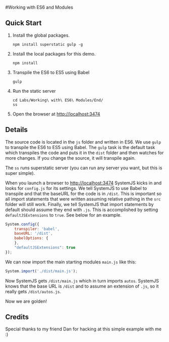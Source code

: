 #Working with ES6 and Modules

## Quick Start

1. Install the global packages.

	`npm install superstatic gulp -g`

2. Install the local packages for this demo.

	`npm install`

3. Transpile the ES6 to ES5 using Babel

	`gulp`

4. Run the static server

	```
	cd Labs/Working\ with\ ES6\ Modules/End/
	ss
	```

5. Open the browser at [http://localhost:3474](http://localhost:3474)

## Details

The source code is located in the `js` folder and written in ES6. We use `gulp` to transpile the ES6 to ES5 using Babel. The `gulp` task is the default task which transpiles the code and puts it in the `dist` folder and then watches for more changes. If you change the source, it will transpile again.

The `ss` runs superstatic server (you can run any server you want, but this is super simple).

When you launch a browser to [http://localhost:3474](http://localhost:3474) SystemJS kicks in and looks for `config.js` for its settings. We tell SystemJS to use Babel to transpile and that the baseURL for the code is in `/dist`. This is important so all import statements that were written assuming relative pathing in the `src` folder will still work. Finally, we tell SystemJS that import statements by default should assume they end with `.js`. This is accomplished by setting `defaultJSExtensions` to `true`. See below for an example.

```javascript
System.config({
    transpiler: 'babel',
    baseURL: '/dist',
    babelOptions: {
    },
    "defaultJSExtensions": true
});
```

We can now import the main starting modules `main.js` like this:

```javascript
System.import('./dist/main.js');
```

Now SystemJS gets `/dist/main.js` which in turn imports `autos`. SystemJS knows that the base URL is `/dist` and to assume an extension of `.js`, so it really gets `/dist/autos.js`.

Now we are golden!

## Credits

Special thanks to my friend Dan for hacking at this simple example with me :)